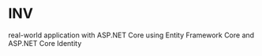 # INV
real-world application with ASP.NET Core using Entity Framework Core and ASP.NET Core Identity
